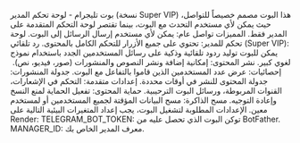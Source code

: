 بوت تليجرام - لوحة تحكم المدير (نسخة Super VIP)
​هذا البوت مصمم خصيصاً للتواصل، حيث يمكن لأي مستخدم التحدث مع البوت، بينما تقتصر لوحة التحكم المتقدمة على المدير فقط.
​المميزات
​تواصل عام: يمكن لأي مستخدم إرسال الرسائل إلى البوت.
​لوحة تحكم للمدير: تحتوي على جميع الأزرار للتحكم الكامل بالمحتوى.
​رد تلقائي (Super VIP): يمكن للبوت توليد ردود تلقائية وذكية على رسائل المستخدمين الجدد باستخدام نموذج لغوي كبير.
​نشر المحتوى: إمكانية إضافة ونشر النصوص والمنشورات (صور، فيديو، نص).
​إحصائيات: عرض عدد المستخدمين الذين قاموا بالتفاعل مع البوت.
​جدولة المنشورات: جدولة المحتوى للنشر في أوقات محددة.
​إعدادات متقدمة: التحكم في الإشعارات، القنوات المربوطة، ورسائل البوت الترحيبية.
​حماية المحتوى: تفعيل الحماية لمنع النسخ وإعادة التوجيه.
​مسح الذاكرة: مسح البيانات المؤقتة لجميع المستخدمين أو لمستخدم معين.
​الإعدادات المطلوبة
​لتشغيل البوت، يجب إعداد المتغيرات البيئية التالية على Render:
​TELEGRAM_BOT_TOKEN: توكن البوت الذي تحصل عليه من BotFather.
​MANAGER_ID: معرف المدير الخاص بك.
